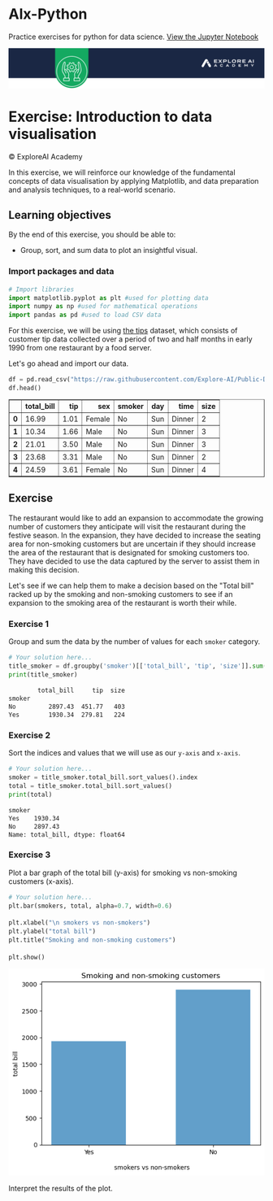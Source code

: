# Alx-Python
Practice exercises for python for data science.
[View the Jupyter Notebook](https://github.com/kiptalam1/Alx-Python/blob/main/visualization.ipynb)

<div align="center" style=" font-size: 80%; text-align: center; margin: 0 auto">
<img src="https://raw.githubusercontent.com/Explore-AI/Pictures/master/Python-Notebook-Banners/Exercise.png"  style="display: block; margin-left: auto; margin-right: auto;";/>
</div>

# Exercise: Introduction to data visualisation

© ExploreAI Academy

In this exercise, we will reinforce our knowledge of the fundamental concepts of data visualisation by applying Matplotlib, and data preparation and analysis techniques, to a real-world scenario.

## Learning objectives
By the end of this exercise, you should be able to:

* Group, sort, and sum data to plot an insightful visual.

### Import packages and data


```python
# Import libraries 
import matplotlib.pyplot as plt #used for plotting data 
import numpy as np #used for mathematical operations
import pandas as pd #used to load CSV data
```

For this exercise, we will be using [the tips](https://www.kaggle.com/jsphyg/tipping) dataset, which consists of customer tip data collected over a period of two and half months in early 1990 from one restaurant by a food server.

Let's go ahead and import our data.


```python
df = pd.read_csv("https://raw.githubusercontent.com/Explore-AI/Public-Data/master/Data/tips.csv")
df.head()
```




<div>
<style scoped>
    .dataframe tbody tr th:only-of-type {
        vertical-align: middle;
    }

    .dataframe tbody tr th {
        vertical-align: top;
    }

    .dataframe thead th {
        text-align: right;
    }
</style>
<table border="1" class="dataframe">
  <thead>
    <tr style="text-align: right;">
      <th></th>
      <th>total_bill</th>
      <th>tip</th>
      <th>sex</th>
      <th>smoker</th>
      <th>day</th>
      <th>time</th>
      <th>size</th>
    </tr>
  </thead>
  <tbody>
    <tr>
      <th>0</th>
      <td>16.99</td>
      <td>1.01</td>
      <td>Female</td>
      <td>No</td>
      <td>Sun</td>
      <td>Dinner</td>
      <td>2</td>
    </tr>
    <tr>
      <th>1</th>
      <td>10.34</td>
      <td>1.66</td>
      <td>Male</td>
      <td>No</td>
      <td>Sun</td>
      <td>Dinner</td>
      <td>3</td>
    </tr>
    <tr>
      <th>2</th>
      <td>21.01</td>
      <td>3.50</td>
      <td>Male</td>
      <td>No</td>
      <td>Sun</td>
      <td>Dinner</td>
      <td>3</td>
    </tr>
    <tr>
      <th>3</th>
      <td>23.68</td>
      <td>3.31</td>
      <td>Male</td>
      <td>No</td>
      <td>Sun</td>
      <td>Dinner</td>
      <td>2</td>
    </tr>
    <tr>
      <th>4</th>
      <td>24.59</td>
      <td>3.61</td>
      <td>Female</td>
      <td>No</td>
      <td>Sun</td>
      <td>Dinner</td>
      <td>4</td>
    </tr>
  </tbody>
</table>
</div>



## Exercise 

The restaurant would like to add an expansion to accommodate the growing number of customers they anticipate will visit the restaurant during the festive season. In the expansion, they have decided to increase the seating area for non-smoking customers but are uncertain if they should increase the area of the restaurant that is designated for smoking customers too. They have decided to use the data captured by the server to assist them in making this decision. 

Let's see if we can help them to make a decision based on the "Total bill"  racked up by the smoking and non-smoking customers to see if an expansion to the smoking area of the restaurant is worth their while. 

### Exercise 1

Group and sum the data by the number of values for each `smoker` category.


```python
# Your solution here...
title_smoker = df.groupby('smoker')[['total_bill', 'tip', 'size']].sum()
print(title_smoker)
```

            total_bill     tip  size
    smoker                          
    No         2897.43  451.77   403
    Yes        1930.34  279.81   224
    

### Exercise 2

Sort the indices and values that we will use as our `y-axis` and `x-axis`.


```python
# Your solution here...
smoker = title_smoker.total_bill.sort_values().index
total = title_smoker.total_bill.sort_values()
print(total)
```

    smoker
    Yes    1930.34
    No     2897.43
    Name: total_bill, dtype: float64
    

### Exercise 3

Plot a bar graph of the total bill (y-axis) for smoking vs non-smoking customers (x-axis).  


```python
# Your solution here...
plt.bar(smokers, total, alpha=0.7, width=0.6)

plt.xlabel("\n smokers vs non-smokers")
plt.ylabel("total bill")
plt.title("Smoking and non-smoking customers")

plt.show()
```


    
![png](visualization_files/visualization_11_0.png)
    


Interpret the results of the plot.

